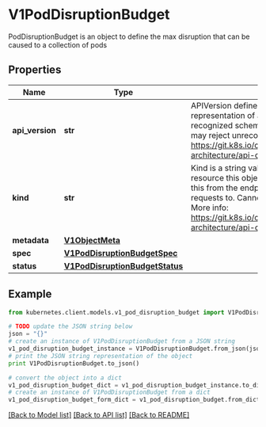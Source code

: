 # V1PodDisruptionBudget

PodDisruptionBudget is an object to define the max disruption that can be caused to a collection of pods

## Properties

Name | Type | Description | Notes
------------ | ------------- | ------------- | -------------
**api_version** | **str** | APIVersion defines the versioned schema of this representation of an object. Servers should convert recognized schemas to the latest internal value, and may reject unrecognized values. More info: https://git.k8s.io/community/contributors/devel/sig-architecture/api-conventions.md#resources | [optional] 
**kind** | **str** | Kind is a string value representing the REST resource this object represents. Servers may infer this from the endpoint the kubernetes.client submits requests to. Cannot be updated. In CamelCase. More info: https://git.k8s.io/community/contributors/devel/sig-architecture/api-conventions.md#types-kinds | [optional] 
**metadata** | [**V1ObjectMeta**](V1ObjectMeta.md) |  | [optional] 
**spec** | [**V1PodDisruptionBudgetSpec**](V1PodDisruptionBudgetSpec.md) |  | [optional] 
**status** | [**V1PodDisruptionBudgetStatus**](V1PodDisruptionBudgetStatus.md) |  | [optional] 

## Example

```python
from kubernetes.client.models.v1_pod_disruption_budget import V1PodDisruptionBudget

# TODO update the JSON string below
json = "{}"
# create an instance of V1PodDisruptionBudget from a JSON string
v1_pod_disruption_budget_instance = V1PodDisruptionBudget.from_json(json)
# print the JSON string representation of the object
print V1PodDisruptionBudget.to_json()

# convert the object into a dict
v1_pod_disruption_budget_dict = v1_pod_disruption_budget_instance.to_dict()
# create an instance of V1PodDisruptionBudget from a dict
v1_pod_disruption_budget_form_dict = v1_pod_disruption_budget.from_dict(v1_pod_disruption_budget_dict)
```
[[Back to Model list]](../README.md#documentation-for-models) [[Back to API list]](../README.md#documentation-for-api-endpoints) [[Back to README]](../README.md)


